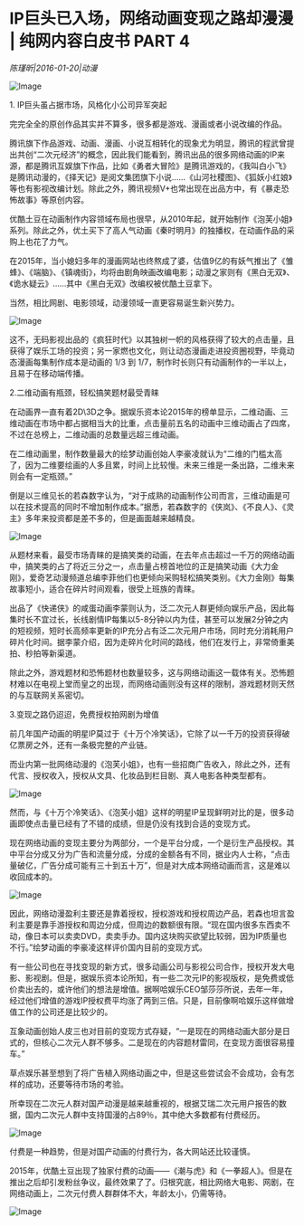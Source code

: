 # IP巨头已入场，网络动画变现之路却漫漫 | 纯网内容白皮书 PART 4

*陈瑾昕|2016-01-20|动漫*

![Image](http://static.ylzbl.com/uploads/ueditor/php/upload/image/20171004/1507126392272396.jpeg)

1. IP巨头虽占据市场，风格化小公司异军突起

完完全全的原创作品其实并不算多，很多都是游戏、漫画或者小说改编的作品。

腾讯旗下作品游戏、动画、漫画、小说互相转化的现象尤为明显，腾讯的程武曾提出共创“二次元经济”的概念，因此我们能看到，腾讯出品的很多网络动画的IP来源，都是腾讯互娱旗下作品，比如《勇者大冒险》是腾讯游戏的，《我叫白小飞》是腾讯动漫的，《择天记》是阅文集团旗下小说……《山河社稷图》、《狐妖小红娘》等也有影视改编计划。除此之外，腾讯视频V+也常出现在出品方中，有《暴走恐怖故事》等原创内容。

优酷土豆在动画制作内容领域布局也很早，从2010年起，就开始制作《泡芙小姐》系列。除此之外，优土买下了高人气动画《秦时明月》的独播权，在动画作品的采购上也花了力气。

在2015年，当小媳妇多年的漫画网站也终熬成了婆，估值9亿的有妖气推出了《雏蜂》、《端脑》、《镇魂街》，均将由剧角映画改编电影；动漫之家则有《黑白无双》、《诡水疑云》……其中《黑白无双》改编权被优酷土豆拿下。

当然，相比网剧、电影领域，动漫领域一直更容易诞生新兴势力。

![Image](http://si1.go2yd.com/get-image/0HD4qGhG5vk)

这不，无码影视出品的《疯狂时代》以其独树一帜的风格获得了较大的点击量，且获得了娱乐工场的投资；另一家燃也文化，则让动态漫画走进投资圈视野，毕竟动态漫画每集制作成本是动画的 1/3 到 1/7，制作时长则只有动画制作的一半以上，且易于在移动端传播。

2.二维动画有瓶颈，轻松搞笑题材最受青睐

在动画界一直有着2D\3D之争。据娱乐资本论2015年的榜单显示，二维动画、三维动画在市场中都占据相当大的比重，点击量前五名的动画中三维动画占了四席，不过在总榜上，二维动画的总数量远超三维动画。

在二维动画里，制作数量最大的绘梦动画创始人李豪凌就认为“二维的门槛太高了，因为二维要绘画的人多且累，时间上比较慢。未来三维是一条出路，二维未来则会有一定瓶颈。”

倒是以三维见长的若森数字认为，“对于成熟的动画制作公司而言，三维动画是可以在技术提高的同时不增加制作成本。”据悉，若森数字的《侠岚》、《不良人》、《灵主》多年来投资都是差不多的，但是画面越来越精良。

![Image](http://si1.go2yd.com/get-image/0HD4qItXzF2)

从题材来看，最受市场青睐的是搞笑类的动画，在去年点击超过一千万的网络动画中，搞笑类的占了将近三分之一，点击量占榜首地位的正是搞笑动画《大力金刚》，爱奇艺动漫频道总编李菲他们也更倾向采购轻松搞笑类别。《大力金刚》每集故事短小，适合在碎片时间观看，很受上班族的青睐。

出品了《快递侠》的咸蛋动画李蒙则认为，泛二次元人群更倾向娱乐产品，因此每集时长不宜过长，长线剧情IP每集以5-8分钟以内为佳，甚至可以发展2分钟之内的短视频，短时长高频率更新的IP充分占有泛二次元用户市场，同时充分消耗用户碎片化时间。据李蒙介绍，因为走碎片化时间的路线，他们在发行上，非常倚重美拍、秒拍等新渠道。

除此之外，游戏题材和恐怖题材也数量较多，这与网络动画这一载体有关。恐怖题材难以在电视上堂而皇之的出现，而网络动画则没有这样的限制，游戏题材则天然的与互联网关系密切。

3.变现之路仍迢迢，免费授权拍网剧为增值

前几年国产动画的明星IP莫过于《十万个冷笑话》，它除了以一千万的投资获得破亿票房之外，还有一条极完整的产业链。

而业内第一批网络动漫的《泡芙小姐》，也有一些招商广告收入，除此之外，还有代言、授权收入，授权从文具、化妆品到栏目剧、真人电影各种类型都有。

![Image](http://si1.go2yd.com/get-image/0HD4qHSHihE)

然而，与《十万个冷笑话》、《泡芙小姐》这样的明星IP呈现鲜明对比的是，很多动画即使点击量已经有了不错的成绩，但是仍没有找到合适的变现方式。

现在网络动画的变现主要分为两部分，一个是平台分成，一个是衍生产品授权。其中平台分成又分为广告和流量分成，分成的金额各有不同，据业内人士称，“点击量破亿，广告分成可能有三十到五十万”，但是对大成本网络动画而言，这是难以收回成本的。

![Image](http://si1.go2yd.com/get-image/0HD4qKwUTo0)

因此，网络动漫盈利主要还是靠着授权，授权游戏和授权周边产品，若森也坦言盈利主要是靠手游授权和周边分成，但周边的数额很有限。“现在国内很多东西卖不动，像日本可以卖卖DVD，卖卖手办。国内这块购买欲望比较弱，因为IP质量也不行。”绘梦动画的李豪凌这样评价国内目前的变现方式。

有一些公司也在寻找变现的新方式，很多动画公司与影视公司合作，授权开发大电影、影视剧。但是，据娱乐资本论所知，有一些二次元IP的影视版权，是免费或低价卖出去的，或许他们的想法是增值。据啊哈娱乐CEO邹莎莎所说，去年一年，经过他们增值的游戏IP授权费平均涨了两到三倍。只是，目前像啊哈娱乐这样做增值工作的公司还是比较少的。

互象动画创始人皮三也对目前的变现方式存疑，“一是现在的网络动画大部分是日式的，但核心二次元人群不够多。二是现在的内容题材雷同，在变现方面很容易撞车。”

草点娱乐甚至想到了将广告植入网络动画之中，但是这些尝试会不会成功，会有怎样的成功，还要等待市场的考验。

所幸现在二次元人群对国产动漫是越来越重视的，根据艾瑞二次元用户报告的数据，国内二次元人群中支持国漫的占89％，其中绝大多数都有付费经历。

![Image](http://si1.go2yd.com/get-image/0HD4qNGe5uy)

付费是一种趋势，但是对国产动画的付费行为，各大网站还比较谨慎。

2015年，优酷土豆出现了独家付费的动画——《潮与虎》和《一拳超人》。但是在推出之后却引发粉丝争议，最终效果了了。归根究底，相比网络大电影、网剧，在网络动画上，二次元付费人群群体不大，年龄太小，仍需等待。

![Image](http://si1.go2yd.com/get-image/0HD4qLuQu3M)


